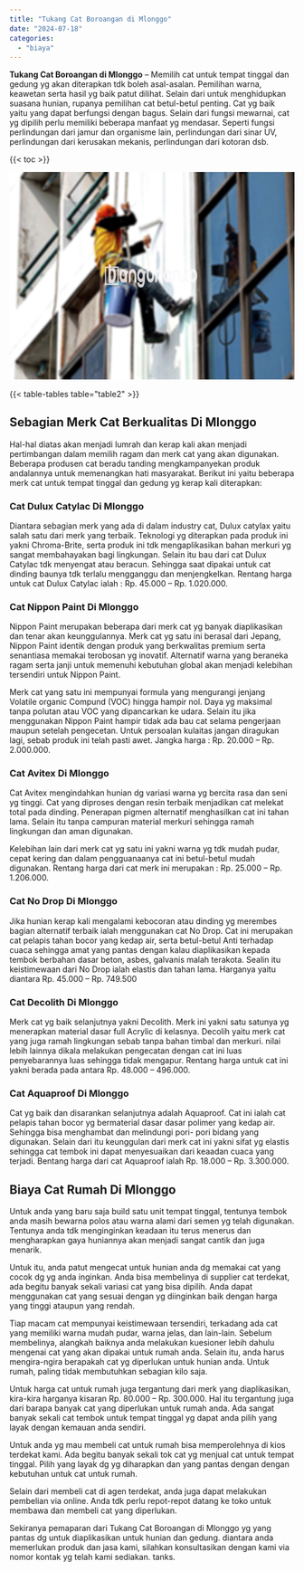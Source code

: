 ```yaml
---
title: "Tukang Cat Boroangan di Mlonggo"
date: "2024-07-18"
categories: 
  - "biaya"
---
```


**Tukang Cat Boroangan di Mlonggo** – Memilih cat untuk tempat tinggal dan gedung yg akan diterapkan tdk boleh asal-asalan. Pemilihan warna, keawetan serta hasil yg baik patut dilihat. Selain dari untuk menghidupkan suasana hunian, rupanya pemilihan cat betul-betul penting. Cat yg baik yaitu yang dapat berfungsi dengan bagus. Selain dari fungsi mewarnai, cat yg dipilih perlu memiliki beberapa manfaat yg mendasar. Seperti fungsi perlindungan dari jamur dan organisme lain, perlindungan dari sinar UV, perlindungan dari kerusakan mekanis, perlindungan dari kotoran dsb.

{{< toc >}}

![Tukang Cat Boroangan di Mlonggo](/images/jasa-cat-murah09.png)

{{< table-tables table="table2" >}}

## Sebagian Merk Cat Berkualitas Di Mlonggo

Hal-hal diatas akan menjadi lumrah dan kerap kali akan menjadi pertimbangan dalam memilih ragam dan merk cat yang akan digunakan. Beberapa produsen cat beradu tanding mengkampanyekan produk andalannya untuk memenangkan hati masyarakat. Berikut ini yaitu beberapa merk cat untuk tempat tinggal dan gedung yg kerap kali diterapkan:

### Cat Dulux Catylac Di Mlonggo

Diantara sebagian merk yang ada di dalam industry cat, Dulux catylax yaitu salah satu dari merk yang terbaik. Teknologi yg diterapkan pada produk ini yakni Chroma-Brite, serta produk ini tdk mengaplikasikan bahan merkuri yg sangat membahayakan bagi lingkungan. Selain itu bau dari cat Dulux Catylac tdk menyengat atau beracun. Sehingga saat dipakai untuk cat dinding baunya tdk terlalu mengganggu dan menjengkelkan. Rentang harga untuk cat Dulux Catylac ialah : Rp. 45.000 – Rp. 1.020.000.

### Cat Nippon Paint Di Mlonggo

Nippon Paint merupakan beberapa dari merk cat yg banyak diaplikasikan dan tenar akan keunggulannya. Merk cat yg satu ini berasal dari Jepang, Nippon Paint identik dengan produk yang berkwalitas premium serta senantiasa memakai terobosan yg inovatif. Alternatif warna yang beraneka ragam serta janji untuk memenuhi kebutuhan global akan menjadi kelebihan tersendiri untuk Nippon Paint.

Merk cat yang satu ini mempunyai formula yang mengurangi jenjang Volatile organic Compund (VOC) hingga hampir nol. Daya yg maksimal tanpa polutan atau VOC yang dipancarkan ke udara. Selain itu jika menggunakan Nippon Paint hampir tidak ada bau cat selama pengerjaan maupun setelah pengecetan. Untuk persoalan kulaitas jangan diragukan lagi, sebab produk ini telah pasti awet. Jangka harga : Rp. 20.000 – Rp. 2.000.000.

### Cat Avitex Di Mlonggo

Cat Avitex mengindahkan hunian dg variasi warna yg bercita rasa dan seni yg tinggi. Cat yang diproses dengan resin terbaik menjadikan cat melekat total pada dinding. Penerapan pigmen alternatif menghasilkan cat ini tahan lama. Selain itu tanpa campuran material merkuri sehingga ramah lingkungan dan aman digunakan.

Kelebihan lain dari merk cat yg satu ini yakni warna yg tdk mudah pudar, cepat kering dan dalam pengguanaanya cat ini betul-betul mudah digunakan. Rentang harga dari cat merk ini merupakan : Rp. 25.000 – Rp. 1.206.000.

### Cat No Drop Di Mlonggo

Jika hunian kerap kali mengalami kebocoran atau dinding yg merembes bagian alternatif terbaik ialah menggunakan cat No Drop. Cat ini merupakan cat pelapis tahan bocor yang kedap air, serta betul-betul Anti terhadap cuaca sehingga amat yang pantas dengan kalau diaplikasikan kepada tembok berbahan dasar beton, asbes, galvanis malah terakota. Sealin itu keistimewaan dari No Drop ialah elastis dan tahan lama. Harganya yaitu diantara Rp. 45.000 – Rp. 749.500

### Cat Decolith Di Mlonggo

Merk cat yg baik selanjutnya yakni Decolith. Merk ini yakni satu satunya yg menerapkan material dasar full Acrylic di kelasnya. Decolih yaitu merk cat yang juga ramah lingkungan sebab tanpa bahan timbal dan merkuri. nilai lebih lainnya dikala melakukan pengecatan dengan cat ini luas penyebarannya luas sehingga tidak mengapur. Rentang harga untuk cat ini yakni berada pada antara Rp. 48.000 – 496.000.

### Cat Aquaproof Di Mlonggo

Cat yg baik dan disarankan selanjutnya adalah Aquaproof. Cat ini ialah cat pelapis tahan bocor yg bermaterial dasar dasar polimer yang kedap air. Sehingga bisa menghambat dan melindungi pori- pori bidang yang digunakan. Selain dari itu keunggulan dari merk cat ini yakni sifat yg elastis sehingga cat tembok ini dapat menyesuaikan dari keaadan cuaca yang terjadi. Bentang harga dari cat Aquaproof ialah Rp. 18.000 – Rp. 3.300.000.

## Biaya Cat Rumah Di Mlonggo

Untuk anda yang baru saja build satu unit tempat tinggal, tentunya tembok anda masih bewarna polos atau warna alami dari semen yg telah digunakan. Tentunya anda tdk menginginkan keadaan itu terus menerus dan mengharapkan gaya huniannya akan menjadi sangat cantik dan juga menarik.

Untuk itu, anda patut mengecat untuk hunian anda dg memakai cat yang cocok dg yg anda inginkan. Anda bisa membelinya di supplier cat terdekat, ada begitu banyak sekali variasi cat yang bisa dipilih. Anda dapat menggunakan cat yang sesuai dengan yg diinginkan baik dengan harga yang tinggi ataupun yang rendah.

Tiap macam cat mempunyai keistimewaan tersendiri, terkadang ada cat yang memiliki warna mudah pudar, warna jelas, dan lain-lain. Sebelum membelinya, alangkah baiknya anda melakukan kuesioner lebih dahulu mengenai cat yang akan dipakai untuk rumah anda. Selain itu, anda harus mengira-ngira berapakah cat yg diperlukan untuk hunian anda. Untuk rumah, paling tidak membutuhkan sebagian kilo saja.

Untuk harga cat untuk rumah juga tergantung dari merk yang diaplikasikan, kira-kira harganya kisaran Rp. 80.000 – Rp. 300.000. Hal itu tergantung juga dari barapa banyak cat yang diperlukan untuk rumah anda. Ada sangat banyak sekali cat tembok untuk tempat tinggal yg dapat anda pilih yang layak dengan kemauan anda sendiri.

Untuk anda yg mau membeli cat untuk rumah bisa memperolehnya di kios terdekat kami. Ada begitu banyak sekali tok cat yg menjual cat untuk tempat tinggal. Pilih yang layak dg yg diharapkan dan yang pantas dengan dengan kebutuhan untuk cat untuk rumah.

Selain dari membeli cat di agen terdekat, anda juga dapat melakukan pembelian via online. Anda tdk perlu repot-repot datang ke toko untuk membawa dan membeli cat yang diperlukan.

Sekiranya pemaparan dari Tukang Cat Boroangan di Mlonggo yg yang pantas dg untuk diaplikasikan untuk hunian dan gedung. diantara anda memerlukan produk dan jasa kami, silahkan konsultasikan dengan kami via nomor kontak yg telah kami sediakan. tanks.
